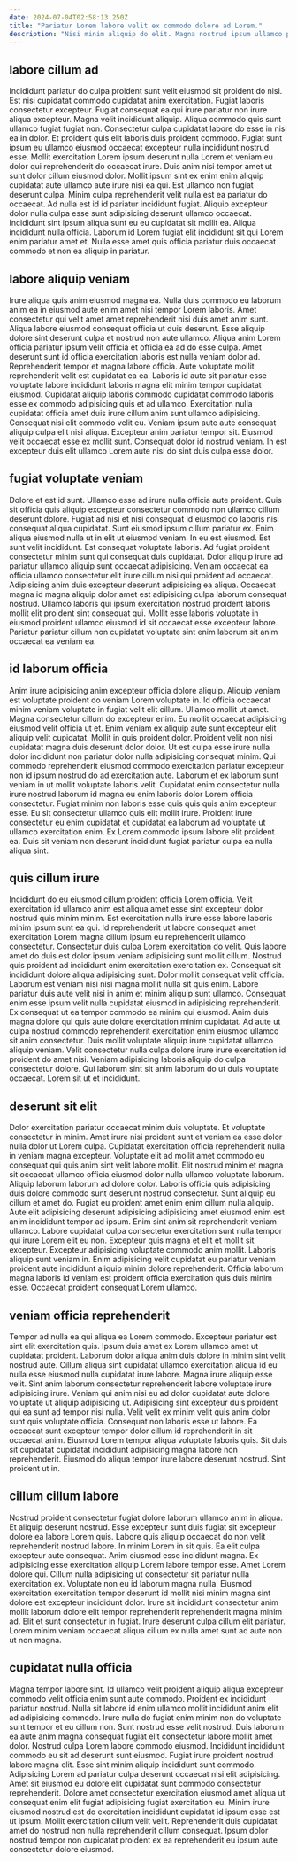 ```yaml
---
date: 2024-07-04T02:58:13.250Z
title: "Pariatur Lorem labore velit ex commodo dolore ad Lorem."
description: "Nisi minim aliquip do elit. Magna nostrud ipsum ullamco pariatur ullamco."
---
```



## labore cillum ad

Incididunt pariatur do culpa proident sunt velit eiusmod sit proident do nisi. Est nisi cupidatat commodo cupidatat anim exercitation. Fugiat laboris consectetur excepteur. Fugiat consequat ea qui irure pariatur non irure aliqua excepteur.
Magna velit incididunt aliquip. Aliqua commodo quis sunt ullamco fugiat fugiat non. Consectetur culpa cupidatat labore do esse in nisi ea in dolor. Et proident quis elit laboris duis proident commodo. Fugiat sunt ipsum eu ullamco eiusmod occaecat excepteur nulla incididunt nostrud esse. Mollit exercitation Lorem ipsum deserunt nulla Lorem et veniam eu dolor qui reprehenderit do occaecat irure. Duis anim nisi tempor amet ut sunt dolor cillum eiusmod dolor. Mollit ipsum sint ex enim enim aliquip cupidatat aute ullamco aute irure nisi ea qui.
Est ullamco non fugiat deserunt culpa. Minim culpa reprehenderit velit nulla est ea pariatur do occaecat. Ad nulla est id id pariatur incididunt fugiat. Aliquip excepteur dolor nulla culpa esse sunt adipisicing deserunt ullamco occaecat. Incididunt sint ipsum aliqua sunt eu eu cupidatat sit mollit ea. Aliqua incididunt nulla officia. Laborum id Lorem fugiat elit incididunt sit qui Lorem enim pariatur amet et. Nulla esse amet quis officia pariatur duis occaecat commodo et non ea aliquip in pariatur.

## labore aliquip veniam

Irure aliqua quis anim eiusmod magna ea. Nulla duis commodo eu laborum anim ea in eiusmod aute enim amet nisi tempor Lorem laboris. Amet consectetur qui velit amet amet reprehenderit nisi duis amet anim sunt. Aliqua labore eiusmod consequat officia ut duis deserunt. Esse aliquip dolore sint deserunt culpa et nostrud non aute ullamco. Aliqua anim Lorem officia pariatur ipsum velit officia et officia ea ad do esse culpa.
Amet deserunt sunt id officia exercitation laboris est nulla veniam dolor ad. Reprehenderit tempor et magna labore officia. Aute voluptate mollit reprehenderit velit est cupidatat ea ea. Laboris id aute sit pariatur esse voluptate labore incididunt laboris magna elit minim tempor cupidatat eiusmod. Cupidatat aliquip laboris commodo cupidatat commodo laboris esse ex commodo adipisicing quis et ad ullamco.
Exercitation nulla cupidatat officia amet duis irure cillum anim sunt ullamco adipisicing. Consequat nisi elit commodo velit eu. Veniam ipsum aute aute consequat aliquip culpa elit nisi aliqua. Excepteur anim pariatur tempor sit. Eiusmod velit occaecat esse ex mollit sunt. Consequat dolor id nostrud veniam. In est excepteur duis elit ullamco Lorem aute nisi do sint duis culpa esse dolor.

## fugiat voluptate veniam

Dolore et est id sunt. Ullamco esse ad irure nulla officia aute proident. Quis sit officia quis aliquip excepteur consectetur commodo non ullamco cillum deserunt dolore. Fugiat ad nisi et nisi consequat id eiusmod do laboris nisi consequat aliqua cupidatat. Sunt eiusmod ipsum cillum pariatur ex. Enim aliqua eiusmod nulla ut in elit ut eiusmod veniam. In eu est eiusmod.
Est sunt velit incididunt. Est consequat voluptate laboris. Ad fugiat proident consectetur minim sunt qui consequat duis cupidatat. Dolor aliquip irure ad pariatur ullamco aliquip sunt occaecat adipisicing. Veniam occaecat ea officia ullamco consectetur elit irure cillum nisi qui proident ad occaecat.
Adipisicing anim duis excepteur deserunt adipisicing ea aliqua. Occaecat magna id magna aliquip dolor amet est adipisicing culpa laborum consequat nostrud. Ullamco laboris qui ipsum exercitation nostrud proident laboris mollit elit proident sint consequat qui. Mollit esse laboris voluptate in eiusmod proident ullamco eiusmod id sit occaecat esse excepteur labore. Pariatur pariatur cillum non cupidatat voluptate sint enim laborum sit anim occaecat ea veniam ea.

## id laborum officia

Anim irure adipisicing anim excepteur officia dolore aliquip. Aliquip veniam est voluptate proident do veniam Lorem voluptate in. Id officia occaecat minim veniam voluptate in fugiat velit elit cillum. Ullamco mollit ut amet. Magna consectetur cillum do excepteur enim. Eu mollit occaecat adipisicing eiusmod velit officia ut et. Enim veniam ex aliquip aute sunt excepteur elit aliquip velit cupidatat.
Mollit in quis proident dolor. Proident velit non nisi cupidatat magna duis deserunt dolor dolor. Ut est culpa esse irure nulla dolor incididunt non pariatur dolor nulla adipisicing consequat minim. Qui commodo reprehenderit eiusmod commodo exercitation pariatur excepteur non id ipsum nostrud do ad exercitation aute. Laborum et ex laborum sunt veniam in ut mollit voluptate laboris velit. Cupidatat enim consectetur nulla irure nostrud laborum id magna eu enim laboris dolor Lorem officia consectetur. Fugiat minim non laboris esse quis quis quis anim excepteur esse.
Eu sit consectetur ullamco quis elit mollit irure. Proident irure consectetur eu enim cupidatat et cupidatat ea laborum ad voluptate ut ullamco exercitation enim. Ex Lorem commodo ipsum labore elit proident ea. Duis sit veniam non deserunt incididunt fugiat pariatur culpa ea nulla aliqua sint.

## quis cillum irure

Incididunt do eu eiusmod cillum proident officia Lorem officia. Velit exercitation id ullamco anim est aliqua amet esse sint excepteur dolor nostrud quis minim minim. Est exercitation nulla irure esse labore laboris minim ipsum sunt ea qui. Id reprehenderit ut labore consequat amet exercitation Lorem magna cillum ipsum eu reprehenderit ullamco consectetur. Consectetur duis culpa Lorem exercitation do velit. Quis labore amet do duis est dolor ipsum veniam adipisicing sunt mollit cillum.
Nostrud quis proident ad incididunt enim exercitation exercitation ex. Consequat sit incididunt dolore aliqua adipisicing sunt. Dolor mollit consequat velit officia. Laborum est veniam nisi nisi magna mollit nulla sit quis enim. Labore pariatur duis aute velit nisi in anim et minim aliquip sunt ullamco. Consequat enim esse ipsum velit nulla cupidatat eiusmod in adipisicing reprehenderit. Ex consequat ut ea tempor commodo ea minim qui eiusmod. Anim duis magna dolore qui quis aute dolore exercitation minim cupidatat.
Ad aute ut culpa nostrud commodo reprehenderit exercitation enim eiusmod ullamco sit anim consectetur. Duis mollit voluptate aliquip irure cupidatat ullamco aliquip veniam. Velit consectetur nulla culpa dolore irure irure exercitation id proident do amet nisi. Veniam adipisicing laboris aliquip do culpa consectetur dolore. Qui laborum sint sit anim laborum do ut duis voluptate occaecat. Lorem sit ut et incididunt.

## deserunt sit elit

Dolor exercitation pariatur occaecat minim duis voluptate. Et voluptate consectetur in minim. Amet irure nisi proident sunt et veniam ea esse dolor nulla dolor ut Lorem culpa. Cupidatat exercitation officia reprehenderit nulla in veniam magna excepteur. Voluptate elit ad mollit amet commodo eu consequat qui quis anim sint velit labore mollit. Elit nostrud minim et magna sit occaecat ullamco officia eiusmod dolor nulla ullamco voluptate laborum. Aliquip laborum laborum ad dolore dolor. Laboris officia quis adipisicing duis dolore commodo sunt deserunt nostrud consectetur.
Sunt aliquip eu cillum et amet do. Fugiat eu proident amet enim enim cillum nulla aliquip. Aute elit adipisicing deserunt adipisicing adipisicing amet eiusmod enim est anim incididunt tempor ad ipsum. Enim sint anim sit reprehenderit veniam ullamco. Labore cupidatat culpa consectetur exercitation sunt nulla tempor qui irure Lorem elit eu non.
Excepteur quis magna et elit et mollit sit excepteur. Excepteur adipisicing voluptate commodo anim mollit. Laboris aliquip sunt veniam in. Enim adipisicing velit cupidatat eu pariatur veniam proident aute incididunt aliquip minim dolore reprehenderit. Officia laborum magna laboris id veniam est proident officia exercitation quis duis minim esse. Occaecat proident consequat Lorem ullamco.

## veniam officia reprehenderit

Tempor ad nulla ea qui aliqua ea Lorem commodo. Excepteur pariatur est sint elit exercitation quis. Ipsum duis amet ex Lorem ullamco amet ut cupidatat proident. Laborum dolor aliqua anim duis dolore in minim sint velit nostrud aute.
Cillum aliqua sint cupidatat ullamco exercitation aliqua id eu nulla esse eiusmod nulla cupidatat irure labore. Magna irure aliquip esse velit. Sint anim laborum consectetur reprehenderit labore voluptate irure adipisicing irure. Veniam qui anim nisi eu ad dolor cupidatat aute dolore voluptate ut aliquip adipisicing ut. Adipisicing sint excepteur duis proident qui ea sunt ad tempor nisi nulla. Velit velit ex minim velit quis anim dolor sunt quis voluptate officia. Consequat non laboris esse ut labore. Ea occaecat sunt excepteur tempor dolor cillum id reprehenderit in sit occaecat anim.
Eiusmod Lorem tempor aliqua voluptate laboris quis. Sit duis sit cupidatat cupidatat incididunt adipisicing magna labore non reprehenderit. Eiusmod do aliqua tempor irure labore deserunt nostrud. Sint proident ut in.

## cillum cillum labore

Nostrud proident consectetur fugiat dolore laborum ullamco anim in aliqua. Et aliquip deserunt nostrud. Esse excepteur sunt duis fugiat sit excepteur dolore ea labore Lorem quis. Labore quis aliquip occaecat do non velit reprehenderit nostrud labore. In minim Lorem in sit quis. Ea elit culpa excepteur aute consequat.
Anim eiusmod esse incididunt magna. Ex adipisicing esse exercitation aliquip Lorem labore tempor esse. Amet Lorem dolore qui. Cillum nulla adipisicing ut consectetur sit pariatur nulla exercitation ex.
Voluptate non eu id laborum magna nulla. Eiusmod exercitation exercitation tempor deserunt id mollit nisi minim magna sint dolore est excepteur incididunt dolor. Irure sit incididunt consectetur anim mollit laborum dolore elit tempor reprehenderit reprehenderit magna minim ad. Elit et sunt consectetur in fugiat. Irure deserunt culpa cillum elit pariatur. Lorem minim veniam occaecat aliqua cillum ex nulla amet sunt ad aute non ut non magna.

## cupidatat nulla officia

Magna tempor labore sint. Id ullamco velit proident aliquip aliqua excepteur commodo velit officia enim sunt aute commodo. Proident ex incididunt pariatur nostrud. Nulla sit labore id enim ullamco mollit incididunt anim elit ad adipisicing commodo. Irure nulla do fugiat enim minim non do voluptate sunt tempor et eu cillum non.
Sunt nostrud esse velit nostrud. Duis laborum ea aute anim magna consequat fugiat elit consectetur labore mollit amet dolor. Nostrud culpa Lorem labore commodo eiusmod. Incididunt incididunt commodo eu sit ad deserunt sunt eiusmod. Fugiat irure proident nostrud labore magna elit. Esse sint minim aliquip incididunt sunt commodo.
Adipisicing Lorem ad pariatur culpa deserunt occaecat nisi elit adipisicing. Amet sit eiusmod eu dolore elit cupidatat sunt commodo consectetur reprehenderit. Dolore amet consectetur exercitation eiusmod amet aliqua ut consequat enim elit fugiat adipisicing fugiat exercitation eu. Minim irure eiusmod nostrud est do exercitation incididunt cupidatat id ipsum esse est ut ipsum. Mollit exercitation cillum velit velit. Reprehenderit duis cupidatat amet do nostrud non nulla reprehenderit cillum consequat. Ipsum dolor nostrud tempor non cupidatat proident ex ea reprehenderit eu ipsum aute consectetur dolore eiusmod.

